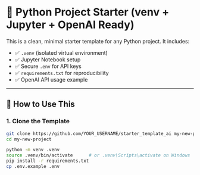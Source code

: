 # 🧠 Python Project Starter (venv + Jupyter + OpenAI Ready)

This is a clean, minimal starter template for any Python project. It includes:

- ✅ `.venv` (isolated virtual environment)
- ✅ Jupyter Notebook setup
- ✅ Secure `.env` for API keys
- ✅ `requirements.txt` for reproducibility
- ✅ OpenAI API usage example

---

## 🚀 How to Use This

### 1. Clone the Template

```bash
git clone https://github.com/YOUR_USERNAME/starter_template_ai my-new-project
cd my-new-project

python -m venv .venv
source .venv/bin/activate      # or .venv\Scripts\activate on Windows
pip install -r requirements.txt
cp .env.example .env
